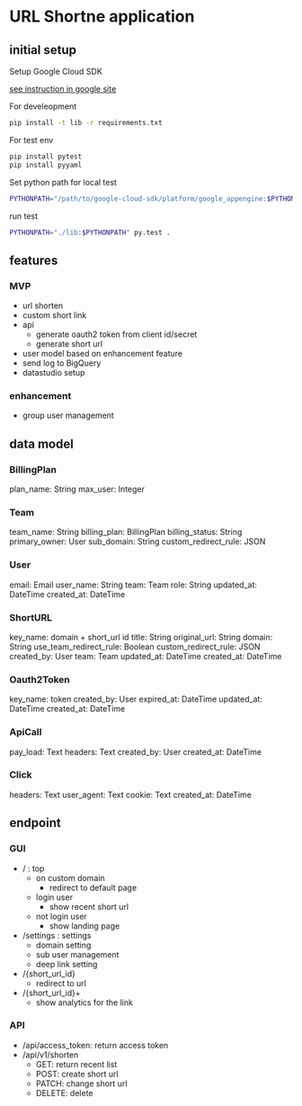 # URL Shortne application

## initial setup
Setup Google Cloud SDK

[see instruction in google site](https://cloud.google.com/sdk/downloads)

For develeopment
```bash
pip install -t lib -r requirements.txt
```

For test env

```bash
pip install pytest
pip install pyyaml
```

Set python path for local test

```bash
PYTHONPATH="/path/to/google-cloud-sdk/platform/google_appengine:$PYTHONPATH"
```

run test

```bash
PYTHONPATH="./lib:$PYTHONPATH" py.test .

```

## features
### MVP
* url shorten
* custom short link
* api
    * generate oauth2 token from client id/secret
    * generate short url
* user model based on enhancement feature
* send log to BigQuery
* datastudio setup

### enhancement
* group user management

## data model
### BillingPlan
plan_name: String
max_user: Integer

### Team
team_name: String
billing_plan: BillingPlan
billing_status: String
primary_owner: User
sub_domain: String
custom_redirect_rule: JSON

### User
email: Email
user_name: String
team: Team
role: String
updated_at: DateTime
created_at: DateTime

### ShortURL
key_name: domain + short_url id
title: String
original_url: String
domain: String
use_team_redirect_rule: Boolean 
custom_redirect_rule: JSON
created_by: User
team: Team
updated_at: DateTime
created_at: DateTime

### Oauth2Token
key_name: token
created_by: User
expired_at: DateTime
updated_at: DateTime
created_at: DateTime

### ApiCall
pay_load: Text
headers: Text
created_by: User
created_at: DateTime

### Click
headers: Text
user_agent: Text
cookie: Text
created_at: DateTime


## endpoint

### GUI

* / : top
    * on custom domain
        * redirect to default page
    * login user
        * show recent short url
    * not login user
        * show landing page 
* /settings : settings
    * domain setting
    * sub user management
    * deep link setting
* /{short_url_id}
    * redirect to url
* /{short_url_id}+
    * show analytics for the link

### API
* /api/access_token: return access token
* /api/v1/shorten
    * GET: return recent list
    * POST: create short url
    * PATCH: change short url
    * DELETE: delete
